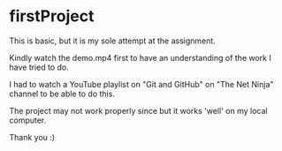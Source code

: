 # firstProject

This is basic, but it is my sole attempt at the assignment.

Kindly watch the demo.mp4 first to have an understanding of the work I have tried to do.

I had to watch a YouTube playlist on "Git and GitHub" on "The Net Ninja" channel to be able to do this.

The project may not work properly since but it works 'well' on my local computer.

Thank you :)
